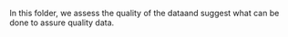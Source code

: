 In this folder, we assess the quality of the dataand suggest what can be done to assure quality data.
